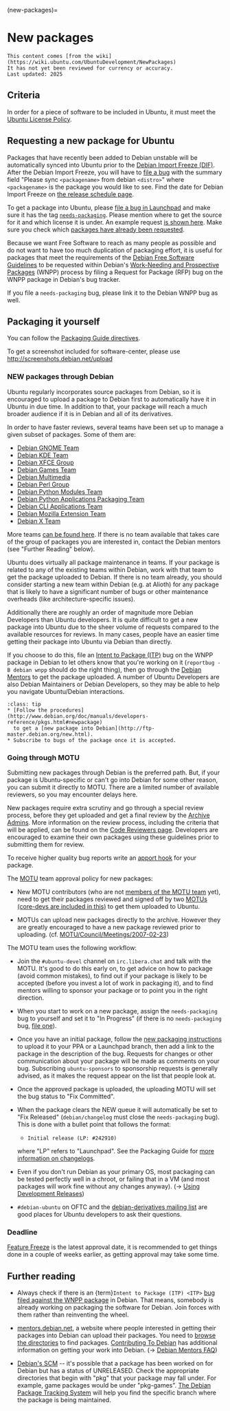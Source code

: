(new-packages)=
# New packages

```{note}
This content comes [from the wiki](https://wiki.ubuntu.com/UbuntuDevelopment/NewPackages)
It has not yet been reviewed for currency or accuracy.
Last updated: 2025
```

## Criteria

In order for a piece of software to be included in Ubuntu, it must meet the
[Ubuntu License Policy](https://help.ubuntu.com/community/License).

## Requesting a new package for Ubuntu

Packages that have recently been added to Debian unstable will be automatically
synced into Ubuntu prior to the
[Debian Import Freeze (DIF)](https://wiki.ubuntu.com/DebianImportFreeze).
After the Debian Import Freeze, you will have to
[file a bug](https://launchpad.net/ubuntu/+filebug/?no-redirect) with the
summary field "Please sync `<packagename>` from debian `<distro>`" where
`<packagename>` is the package you would like to see. Find the date for Debian
Import Freeze on
[the release schedule page](https://wiki.ubuntu.com/ReleaseSchedule).

To get a package into Ubuntu, please
[file a bug in Launchpad](https://bugs.launchpad.net/ubuntu/+filebug?no-redirect&field.tag=needs-packaging)
and make sure it has the tag [`needs-packaging`](https://lists.ubuntu.com/archives/ubuntu-motu/2007-March/001471.html).
Please mention where to get the source for it and which license it is under. An
example request [is shown here](https://wiki.ubuntu.com/UbuntuDevelopment/NewPackages/ExamplePackageRequest).
Make sure you check which [packages have already been requested](https://launchpad.net/ubuntu/+bugs?field.tag=needs-packaging). 

Because we want Free Software to reach as many people as possible and do not
want to have too much duplication of packaging effort, it is useful for packages
that meet the requirements of the
[Debian Free Software Guidelines](http://www.debian.org/social_contract#guidelines)
to be requested within Debian's
[Work-Needing and Prospective Packages](http://www.debian.org/devel/wnpp/)
(WNPP) process by filing a Request for Package (RFP) bug on the WNPP package in
Debian's bug tracker.

If you file a `needs-packaging` bug, please link it to the Debian WNPP bug as
well.

## Packaging it yourself

You can follow the [Packaging Guide directives](http://packaging.ubuntu.com/html/).

To get a screenshot included for software-center, please use http://screenshots.debian.net/upload

### NEW packages through Debian

Ubuntu regularly incorporates source packages from Debian, so it is encouraged
to upload a package to Debian first to automatically have it in Ubuntu in due
time. In addition to that, your package will reach a much broader audience if
it is in Debian and all of its derivatives.

In order to have faster reviews, several teams have been set up to manage a
given subset of packages. Some of them are:

* [Debian GNOME Team](http://wiki.debian.org/Teams/DebianGnome)
* [Debian KDE Team](http://pkg-kde.alioth.debian.org/)
* [Debian XFCE Group](http://wiki.debian.org/Teams/DebianXfceGroup)
* [Debian Games Team](http://wiki.debian.org/Games/Team)
* [Debian Multimedia](http://wiki.debian.org/DebianMultimedia)
* [Debian Perl Group](http://wiki.debian.org/Teams/DebianPerlGroup)
* [Debian Python Modules Team](http://wiki.debian.org/Teams/PythonModulesTeam)
* [Debian Python Applications Packaging Team](http://wiki.debian.org/Teams/PythonAppsPackagingTeam)
* [Debian CLI Applications Team](http://wiki.debian.org/Teams/DebianCliAppsTeam)
* [Debian Mozilla Extension Team](http://wiki.debian.org/Teams/DebianMozExtTeam)
* [Debian X Team](http://pkg-xorg.alioth.debian.org/)

More teams [can be found here](http://wiki.debian.org/Teams). If there is no
team available that takes care of the group of packages you are interested in,
contact the Debian mentors (see "Further Reading" below).

Ubuntu does virtually all package maintenance in teams. If your package is
related to any of the existing teams within Debian, work with that team to get
the package uploaded to Debian. If there is no team already, you should consider
starting a new team within Debian (e.g. at Alioth) for any package that is
likely to have a significant number of bugs or other maintenance overheads
(like architecture-specific issues).

Additionally there are roughly an order of magnitude more Debian Developers
than Ubuntu developers. It is quite difficult to get a new package into Ubuntu
due to the sheer volume of requests compared to the available resources for
reviews. In many cases, people have an easier time getting their package into
Ubuntu via Debian than directly.

If you choose to do this, file an [Intent to Package (ITP)](http://www.debian.org/devel/wnpp/being_packaged)
bug on the WNPP package in Debian to let others know that you're working on it
(`reportbug -B debian wnpp` should do the right thing), then go through the
[Debian Mentors](http://mentors.debian.net/cgi-bin/welcome) to get the package
uploaded. A number of Ubuntu Developers are also Debian Maintainers or Debian
Developers, so they may be able to help you navigate Ubuntu/Debian interactions.

```{admonition} Some good tips
:class: tip
* [Follow the procedures](http://www.debian.org/doc/manuals/developers-reference/pkgs.html#newpackage)
  to get a [new package into Debian](http://ftp-master.debian.org/new.html).
* Subscribe to bugs of the package once it is accepted.
```

### Going through MOTU

Submitting new packages through Debian is the preferred path. But, if your
package is Ubuntu-specific or can't go into Debian for some other reason, you
can submit it directly to MOTU. There are a limited number of available
reviewers, so you may encounter delays here.

New packages require extra scrutiny and go through a special review process,
before they get uploaded and get a final review by the [Archive Admins](http://launchpad.net/~ubuntu-archive).
More information on the review process, including the criteria that will be
applied, can be found on the [Code Reviewers page](https://wiki.ubuntu.com/UbuntuDevelopment/CodeReviews#NewPackage).
Developers are encouraged to examine their own packages using these guidelines
prior to submitting them for review.

To receive higher quality bug reports write an
[apport hook](https://wiki.ubuntu.com/Apport#Per-package%20Apport%20Hooks) for your package.

The [MOTU](https://wiki.ubuntu.com/MOTU) team approval policy for new packages:

* New MOTU contributors (who are not [members of the MOTU team](https://launchpad.net/~motu)
  yet), need to get their packages reviewed and signed off by two
  [MOTUs (core-devs are included in this)](https://launchpad.net/~motu/+members)
  to get them uploaded to Ubuntu.

* MOTUs can upload new packages directly to the archive. However they are
  greatly encouraged to have a new package reviewed prior to uploading.
  (cf. [MOTU/Council/Meetings/2007-02-23](https://wiki.ubuntu.com/MOTU/Council/Meetings/2007-02-23))

The MOTU team uses the following workflow:

* Join the `#ubuntu-devel` channel on `irc.libera.chat` and talk with the MOTU.
  It's good to do this early on, to get advice on how to package (avoid common
  mistakes), to find out if your package is likely to be accepted (before you
  invest a lot of work in packaging it), and to find mentors willing to sponsor
  your package or to point you in the right direction.

* When you start to work on a new package, assign the `needs-packaging` bug to
  yourself and set it to "In Progress" (if there is no `needs-packaging` bug,
  [file one](http://bugs.launchpad.net/ubuntu/+filebug?no-redirect&field.tag#needs-packaging)).

* Once you have an initial package, follow the
  [new packaging instructions](http://packaging.ubuntu.com/html/packaging-new-software.html#next-steps)
  to upload it to your PPA or a Launchpad branch, then add a link to the package
  in the description of the bug. Requests for changes or other communication
  about your package will be made as comments on your bug. Subscribing
  `ubuntu-sponsors` to sponsorship requests is generally advised, as it makes
  the request appear on the list that people look at.

* Once the approved package is uploaded, the uploading MOTU will set the bug
  status to "Fix Committed".

* When the package clears the NEW queue it will automatically be set to "Fix
  Released" (`debian/changelog` must close the `needs-packaging` bug). This is
  done with a bullet point that follows the format:

  * `Initial release (LP: #242910)`
 
  where "LP" refers to "Launchpad". See the Packaging Guide for
  [more information on changelogs](https://wiki.ubuntu.com/PackagingGuide/Howtos/PackagingFromScratchHelloChangelog).

* Even if you don't run Debian as your primary OS, most packaging can be tested
  perfectly well in a chroot, or failing that in a VM (and most packages will
  work fine without any changes anyway).
  (→ [Using Development Releases](https://wiki.ubuntu.com/UsingDevelopmentReleases))

* `#debian-ubuntu` on OFTC and the
  [debian-derivatives mailing list](http://lists.debian.org/debian-derivatives/)
  are good places for Ubuntu developers to ask their questions.


### Deadline

[Feature Freeze](https://wiki.ubuntu.com/FeatureFreeze) is the latest approval
date, it is recommended to get things done in a couple of weeks earlier, as
getting approval may take some time.


## Further reading

* Always check if there is an {term}`Intent to Package (ITP) <ITP>`
  [bug filed against the WNPP package](http://bugs.debian.org/wnpp) in Debian.
  That means, somebody is already working on packaging the software for Debian.
  Join forces with them rather than reinventing the wheel.

* [mentors.debian.net](http://mentors.debian.net/), a website where people
  interested in getting their packages into Debian can upload their packages.
  You need to [browse the directories](http://mentors.debian.net/debian/pool/)
  to find packages. [Contributing To Debian](https://wiki.ubuntu.com/ContributingToDebian)
  has additional information on getting your work into Debian.
  (→ [Debian Mentors FAQ](http://wiki.debian.org/DebianMentorsFaq))

* [Debian's SCM](https://salsa.debian.org/) -- it's possible that a package has
  been worked on for Debian but has a status of UNRELEASED. Check the
  appropriate directories that begin with "pkg" that your package may fall
  under. For example, game packages would be under "pkg-games".
  [The Debian Package Tracking System](http://packages.qa.debian.org/common/index.html)
  will help you find the specific branch where the package is being maintained.

